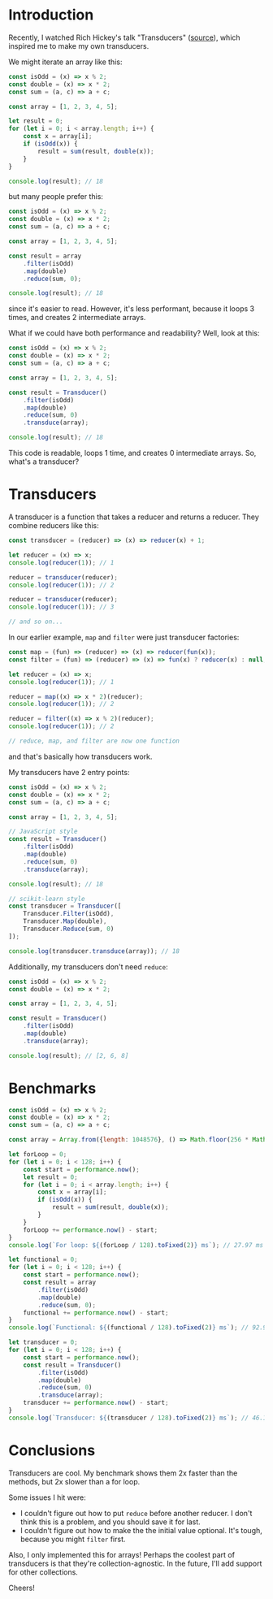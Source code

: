 # Introduction
Recently, I watched Rich Hickey's talk "Transducers" ([source](https://youtu.be/6mTbuzafcII?si=NoNGTIMgMWW49oOD)), which inspired me to make my own transducers.

We might iterate an array like this:

```javascript
const isOdd = (x) => x % 2;
const double = (x) => x * 2;
const sum = (a, c) => a + c;

const array = [1, 2, 3, 4, 5];

let result = 0;
for (let i = 0; i < array.length; i++) {
    const x = array[i];
    if (isOdd(x)) {
        result = sum(result, double(x));
    }
}

console.log(result); // 18
```

but many people prefer this:

```javascript
const isOdd = (x) => x % 2;
const double = (x) => x * 2;
const sum = (a, c) => a + c;

const array = [1, 2, 3, 4, 5];

const result = array
    .filter(isOdd)
    .map(double)
    .reduce(sum, 0);

console.log(result); // 18
```

since it's easier to read. However, it's less performant, because it loops 3 times, and creates 2 intermediate arrays.

What if we could have both performance and readability? Well, look at this:

```javascript
const isOdd = (x) => x % 2;
const double = (x) => x * 2;
const sum = (a, c) => a + c;

const array = [1, 2, 3, 4, 5];

const result = Transducer()
    .filter(isOdd)
    .map(double)
    .reduce(sum, 0)
    .transduce(array);

console.log(result); // 18
```

This code is readable, loops 1 time, and creates 0 intermediate arrays. So, what's a transducer?

# Transducers

A transducer is a function that takes a reducer and returns a reducer. They combine reducers like this:

```javascript
const transducer = (reducer) => (x) => reducer(x) + 1;

let reducer = (x) => x;
console.log(reducer(1)); // 1

reducer = transducer(reducer);
console.log(reducer(1)); // 2

reducer = transducer(reducer);
console.log(reducer(1)); // 3

// and so on...
```

In our earlier example, `map` and `filter` were just transducer factories:

```javascript
const map = (fun) => (reducer) => (x) => reducer(fun(x));
const filter = (fun) => (reducer) => (x) => fun(x) ? reducer(x) : null;

let reducer = (x) => x;
console.log(reducer(1)); // 1

reducer = map((x) => x * 2)(reducer);
console.log(reducer(1)); // 2

reducer = filter((x) => x % 2)(reducer);
console.log(reducer(1)); // 2

// reduce, map, and filter are now one function
```

and that's basically how transducers work.

My transducers have 2 entry points:

```javascript
const isOdd = (x) => x % 2;
const double = (x) => x * 2;
const sum = (a, c) => a + c;

const array = [1, 2, 3, 4, 5];

// JavaScript style
const result = Transducer()
    .filter(isOdd)
    .map(double)
    .reduce(sum, 0)
    .transduce(array);

console.log(result); // 18

// scikit-learn style
const transducer = Transducer([
    Transducer.Filter(isOdd),
    Transducer.Map(double),
    Transducer.Reduce(sum, 0)
]);

console.log(transducer.transduce(array)); // 18
```

Additionally, my transducers don't need `reduce`:

```javascript
const isOdd = (x) => x % 2;
const double = (x) => x * 2;

const array = [1, 2, 3, 4, 5];

const result = Transducer()
    .filter(isOdd)
    .map(double)
    .transduce(array);

console.log(result); // [2, 6, 8]
```

# Benchmarks

```javascript
const isOdd = (x) => x % 2;
const double = (x) => x * 2;
const sum = (a, c) => a + c;

const array = Array.from({length: 1048576}, () => Math.floor(256 * Math.random()));

let forLoop = 0;
for (let i = 0; i < 128; i++) {
    const start = performance.now();
    let result = 0;
    for (let i = 0; i < array.length; i++) {
        const x = array[i];
        if (isOdd(x)) {
            result = sum(result, double(x));
        }
    }
    forLoop += performance.now() - start;
}
console.log(`For loop: ${(forLoop / 128).toFixed(2)} ms`); // 27.97 ms

let functional = 0;
for (let i = 0; i < 128; i++) {
    const start = performance.now();
    const result = array
        .filter(isOdd)
        .map(double)
        .reduce(sum, 0);
    functional += performance.now() - start;
}
console.log(`Functional: ${(functional / 128).toFixed(2)} ms`); // 92.98 ms

let transducer = 0;
for (let i = 0; i < 128; i++) {
    const start = performance.now();
    const result = Transducer()
        .filter(isOdd)
        .map(double)
        .reduce(sum, 0)
        .transduce(array);
    transducer += performance.now() - start;
}
console.log(`Transducer: ${(transducer / 128).toFixed(2)} ms`); // 46.14 ms
```

# Conclusions

Transducers are cool. My benchmark shows them 2x faster than the methods, but 2x slower than a for loop.

Some issues I hit were:

- I couldn't figure out how to put `reduce` before another reducer. I don't think this is a problem, and you should save it for last.
- I couldn't figure out how to make the the initial value optional. It's tough, because you might `filter` first.

Also, I only implemented this for arrays! Perhaps the coolest part of transducers is that they're collection-agnostic. In the future, I'll add support for other collections.

Cheers!
